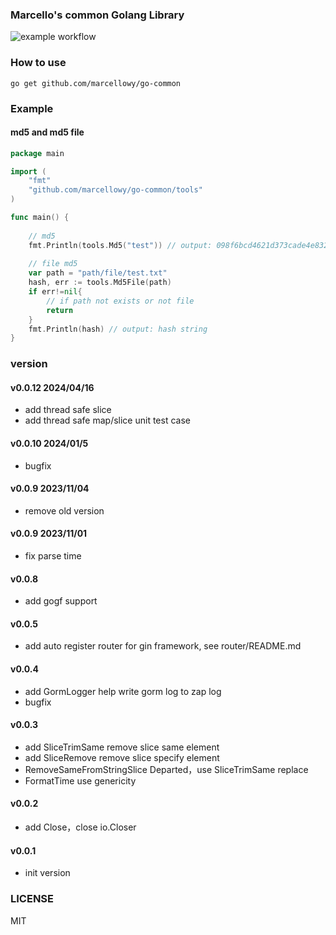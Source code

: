 ### Marcello's common Golang Library
![example workflow](https://github.com/github/docs/actions/workflows/main.yml/badge.svg)

### How to use
```shell
go get github.com/marcellowy/go-common
```

### Example
#### md5 and md5 file

```go
package main

import (
	"fmt"
	"github.com/marcellowy/go-common/tools"
)

func main() {
	
	// md5
	fmt.Println(tools.Md5("test")) // output: 098f6bcd4621d373cade4e832627b4f6
	
	// file md5
	var path = "path/file/test.txt"
	hash, err := tools.Md5File(path)
	if err!=nil{
		// if path not exists or not file
		return
    }
	fmt.Println(hash) // output: hash string
}
```

### version
#### v0.0.12 2024/04/16
- add thread safe slice
- add thread safe map/slice unit test case
#### v0.0.10 2024/01/5
- bugfix
#### v0.0.9 2023/11/04
- remove old version
#### v0.0.9 2023/11/01
- fix parse time
#### v0.0.8 
- add gogf support
#### v0.0.5
- add auto register router for gin framework, see router/README.md
#### v0.0.4
- add GormLogger help write gorm log to zap log
- bugfix
#### v0.0.3
- add SliceTrimSame remove slice same element
- add SliceRemove remove slice specify element
- RemoveSameFromStringSlice Departed，use SliceTrimSame replace
- FormatTime use genericity 

#### v0.0.2
- add Close，close io.Closer

#### v0.0.1
- init version

### LICENSE
MIT
